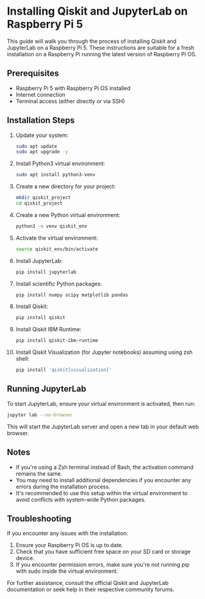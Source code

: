 # Installing Qiskit and JupyterLab on Raspberry Pi 5

This guide will walk you through the process of installing Qiskit and JupyterLab on a Raspberry Pi 5. These instructions are suitable for a fresh installation on a Raspberry Pi running the latest version of Raspberry Pi OS.

## Prerequisites

- Raspberry Pi 5 with Raspberry Pi OS installed
- Internet connection
- Terminal access (either directly or via SSH)

## Installation Steps

1. Update your system:

   ```bash
   sudo apt update
   sudo apt upgrade -y
   ```

2. Install Python3 virtual environment:

   ```bash
   sudo apt install python3-venv
   ```

3. Create a new directory for your project:

   ```bash
   mkdir qiskit_project
   cd qiskit_project
   ```

4. Create a new Python virtual environment:

   ```bash
   python3 -m venv qiskit_env
   ```

5. Activate the virtual environment:

   ```bash
   source qiskit_env/bin/activate
   ```

6. Install JupyterLab:

   ```bash
   pip install jupyterlab
   ```

7. Install scientific Python packages:

   ```bash
   pip install numpy scipy matplotlib pandas
   ```

8. Install Qiskit:

   ```bash
   pip install qiskit
   ```

9. Install Qiskit IBM Runtime:

   ```bash
   pip install qiskit-ibm-runtime
   ```

10. Install Qiskit Visualization (for Jupyter notebooks) assuming using zsh shell:

    ```bash
    pip install 'qiskit[visualization]'
    ```

## Running JupyterLab

To start JupyterLab, ensure your virtual environment is activated, then run:

```bash
jupyter lab --no-browser 
```

This will start the JupyterLab server and open a new tab in your default web browser.

## Notes

- If you're using a Zsh terminal instead of Bash, the activation command remains the same.
- You may need to install additional dependencies if you encounter any errors during the installation process.
- It's recommended to use this setup within the virtual environment to avoid conflicts with system-wide Python packages.

## Troubleshooting

If you encounter any issues with the installation:

1. Ensure your Raspberry Pi OS is up to date.
2. Check that you have sufficient free space on your SD card or storage device.
3. If you encounter permission errors, make sure you're not running pip with sudo inside the virtual environment.

For further assistance, consult the official Qiskit and JupyterLab documentation or seek help in their respective community forums.
